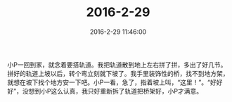 ﻿---
title: "2016-2-29"
date: 2016-2-29 11:46:00
tags:
categories: 爸爸
---
小P一回到家，就念着要搭轨道。我把轨道散到地上左右拼了拼，多出了好几节。拼好的轨道上坡以后，转个弯立刻就下坡了。我手里装饰性的桥，找不到地方架，就想在坡下找个地方安一下吧。小P一看，急了，指着坡上叫，“这里！”。“好好好”，没想到小P这么认真，我只好重新拆了轨道把桥架好，小P才满意。